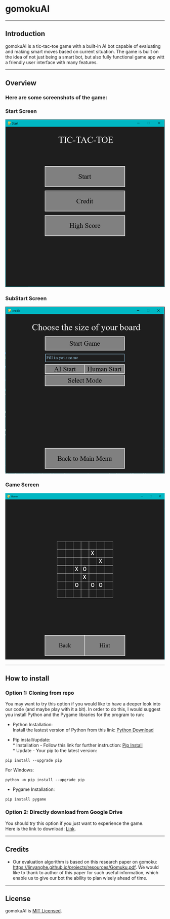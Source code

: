 # gomokuAI
___
## Introduction
gomokuAI is a tic-tac-toe game with a built-in AI bot capable of evaluating and making smart moves based on current situation. 
The game is built on the idea of not just being a smart bot, but also fully functional game app witt a friendly user interface with many features.
___
## Overview
### Here are some screenshots of the game:

### Start Screen 
![alt text](https://github.com/miamicourseproject/gomokuAI/blob/master/Images/Welcome%20Screen.PNG)

### SubStart Screen 
![alt text](https://github.com/miamicourseproject/gomokuAI/blob/master/Images/Substart%20Screen.PNG)

### Game Screen
![alt text](https://github.com/miamicourseproject/gomokuAI/blob/master/Images/Game%20Screen.PNG)
___
## How to install
### Option 1: Cloning from repo
You may want to try this option if you would like to have a deeper look into our code (and maybe play with it a bit). In order to do this, I would suggest you install Python and the Pygame libraries for the program to run:
* Python Installation:
<br />Install the lastest version of Python from this link: [Python Download](https://www.python.org/downloads/)

* Pip install/update:
<br />* Installation - Follow this link for further instruction: [Pip Install](https://pip.pypa.io/en/stable/reference/pip_install/)
<br />* Update - Your pip to the latest version: 
```
pip install --upgrade pip
```
For Windows:
```
python -m pip install --upgrade pip
```

* Pygame Installation:
```
pip install pygame
```
### Option 2: Directly download from Google Drive
You should try this option if you just want to experience the game. 
<br />Here is the link to download: [Link](https://drive.google.com/file/d/1-jFLkUNnRHZsTzfjb_t_borkCWo_P4EG/view?usp=sharing).
___
## Credits
* Our evaluation algorithm is based on this research paper on gomoku: https://linyanghe.github.io/projects/resources/Gomuku.pdf.
We would like to thank to author of this paper for such useful information, which enable us to give our bot the ability to plan wisely ahead of time.
___
## License
gomokuAI is [MIT Licensed](https://github.com/miamicourseproject/gomokuAI/blob/master/LICENSE).
